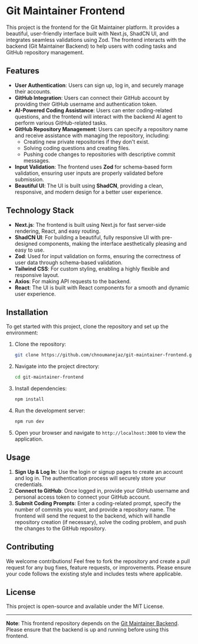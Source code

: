 # Git Maintainer Frontend

This project is the frontend for the Git Maintainer platform. It provides a beautiful, user-friendly interface built with Next.js, ShadCN UI, and integrates seamless validations using Zod. The frontend interacts with the backend (Git Maintainer Backend) to help users with coding tasks and GitHub repository management.

## Features

- **User Authentication**: Users can sign up, log in, and securely manage their accounts.
- **GitHub Integration**: Users can connect their GitHub account by providing their GitHub username and authentication token.
- **AI-Powered Coding Assistance**: Users can enter coding-related questions, and the frontend will interact with the backend AI agent to perform various GitHub-related tasks.
- **GitHub Repository Management**: Users can specify a repository name and receive assistance with managing the repository, including:
  - Creating new private repositories if they don't exist.
  - Solving coding questions and creating files.
  - Pushing code changes to repositories with descriptive commit messages.
- **Input Validation**: The frontend uses **Zod** for schema-based form validation, ensuring user inputs are properly validated before submission.
- **Beautiful UI**: The UI is built using **ShadCN**, providing a clean, responsive, and modern design for a better user experience.

## Technology Stack

- **Next.js**: The frontend is built using Next.js for fast server-side rendering, React, and easy routing.
- **ShadCN UI**: For building a beautiful, fully responsive UI with pre-designed components, making the interface aesthetically pleasing and easy to use.
- **Zod**: Used for input validation on forms, ensuring the correctness of user data through schema-based validation.
- **Tailwind CSS**: For custom styling, enabling a highly flexible and responsive layout.
- **Axios**: For making API requests to the backend.
- **React**: The UI is built with React components for a smooth and dynamic user experience.

## Installation

To get started with this project, clone the repository and set up the environment:

1. Clone the repository:
    ```bash
    git clone https://github.com/chnoumanejaz/git-maintainer-frontend.git
    ```

2. Navigate into the project directory:
    ```bash
    cd git-maintainer-frontend
    ```

3. Install dependencies:
    ```bash
    npm install
    ```

4. Run the development server:
    ```bash
    npm run dev
    ```

5. Open your browser and navigate to `http://localhost:3000` to view the application.

## Usage

1. **Sign Up & Log In**: Use the login or signup pages to create an account and log in. The authentication process will securely store your credentials.
2. **Connect to GitHub**: Once logged in, provide your GitHub username and personal access token to connect your GitHub account.
3. **Submit Coding Prompts**: Enter a coding-related prompt, specify the number of commits you want, and provide a repository name. The frontend will send the request to the backend, which will handle repository creation (if necessary), solve the coding problem, and push the changes to the GitHub repository.

## Contributing

We welcome contributions! Feel free to fork the repository and create a pull request for any bug fixes, feature requests, or improvements. Please ensure your code follows the existing style and includes tests where applicable.

## License

This project is open-source and available under the MIT License.

---

**Note**: This frontend repository depends on the [Git Maintainer Backend](https://github.com/chnoumanejaz/git-maintainer-backend). Please ensure that the backend is up and running before using this frontend.

